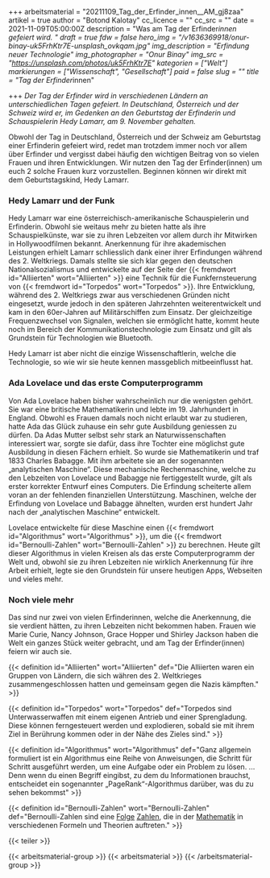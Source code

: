 +++
arbeitsmaterial = "20211109_Tag_der_Erfinder_innen__AM_gj8zaa"
artikel = true
author = "Botond Kalotay"
cc_licence = ""
cc_src = ""
date = 2021-11-09T05:00:00Z
description = "Was am Tag der Erfinder*innen gefeiert wird. "
draft = true
fdw = false
hero_img = "/v1636369918/onur-binay-uk5FrhKtr7E-unsplash_ovkqam.jpg"
img_description = "Erfindung neuer Technologie"
img_photographer = "Onur Binay"
img_src = "https://unsplash.com/photos/uk5FrhKtr7E"
kategorien = ["Welt"]
markierungen = ["Wissenschaft", "Gesellschaft"]
paid = false
slug = ""
title = "Tag der Erfinder*innen"

+++
_Der Tag der Erfinder wird in verschiedenen Ländern an unterschiedlichen Tagen gefeiert. In Deutschland, Österreich und der Schweiz wird er, im Gedenken an den Geburtstag der Erfinderin und Schauspielerin Hedy Lamarr, am 9. November gehalten._

Obwohl der Tag in Deutschland, Österreich und der Schweiz am Geburtstag einer Erfinderin gefeiert wird, redet man trotzdem immer noch vor allem über Erfinder und vergisst dabei häufig den wichtigen Beitrag von so vielen Frauen und ihren Entwicklungen. Wir nutzen den Tag der Erfinder(innen) um euch 2 solche Frauen kurz vorzustellen. Beginnen können wir direkt mit dem Geburtstagskind, Hedy Lamarr.

### Hedy Lamarr und der Funk

Hedy Lamarr war eine österreichisch-amerikanische Schauspielerin und Erfinderin. Obwohl sie weitaus mehr zu bieten hatte als ihre Schauspielkünste, war sie zu ihren Lebzeiten vor allem durch ihr Mitwirken in Hollywoodfilmen bekannt. Anerkennung für ihre akademischen Leistungen erhielt Lamarr schliesslich dank einer ihrer Erfindungen während des 2. Weltkriegs. Damals stellte sie sich klar gegen den deutschen Nationalsozialismus und entwickelte auf der Seite der {{< fremdwort id="Alliierten" wort="Alliierten" >}} eine Technik für die Funkfernsteuerung von {{< fremdwort id="Torpedos" wort="Torpedos" >}}. Ihre Entwicklung, während des 2. Weltkriegs zwar aus verschiedenen Gründen nicht eingesetzt, wurde jedoch in den späteren Jahrzehnten weiterentwickelt und kam in den 60er-Jahren auf Militärschiffen zum Einsatz. Der gleichzeitige Frequenzwechsel von Signalen, welchen sie ermöglicht hatte, kommt heute noch im Bereich der Kommunikationstechnologie zum Einsatz und gilt als Grundstein für Technologien wie Bluetooth.

Hedy Lamarr ist aber nicht die einzige Wissenschaftlerin, welche die Technologie, so wie wir sie heute kennen massgeblich mitbeeinflusst hat.

### Ada Lovelace und das erste Computerprogramm

Von Ada Lovelace haben bisher wahrscheinlich nur die wenigsten gehört. Sie war eine britische Mathematikerin und lebte im 19. Jahrhundert in England. Obwohl es Frauen damals noch nicht erlaubt war zu studieren, hatte Ada das Glück zuhause ein sehr gute Ausbildung geniessen zu dürfen. Da Adas Mutter selbst sehr stark an Naturwissenschaften interessiert war, sorgte sie dafür, dass ihre Tochter eine möglichst gute Ausbildung in diesen Fächern erhielt. So wurde sie Mathematikerin und traf 1833 Charles Babagge. Mit ihm arbeitete sie an der sogenannten „analytischen Maschine“. Diese mechanische Rechenmaschine, welche zu den Lebzeiten von Lovelace und Babagge nie fertiggestellt wurde, gilt als erster korrekter Entwurf eines Computers. Die Erfindung scheiterte allem voran an der fehlenden finanziellen Unterstützung. Maschinen, welche der Erfindung von Lovelace und Babagge ähnelten, wurden erst hundert Jahr nach der „analytischen Maschine“ entwickelt.

Lovelace entwickelte für diese Maschine einen {{< fremdwort id="Algorithmus" wort="Algorithmus" >}}, um die {{< fremdwort id="Bernoulli-Zahlen" wort="Bernoulli-Zahlen" >}} zu berechnen. Heute gilt dieser Algorithmus in vielen Kreisen als das erste Computerprogramm der Welt und, obwohl sie zu ihren Lebzeiten nie wirklich Anerkennung für ihre Arbeit erhielt, legte sie den Grundstein für unsere heutigen Apps, Webseiten und vieles mehr.

### Noch viele mehr

Das sind nur zwei von vielen Erfinderinnen, welche die Anerkennung, die sie verdient hätten, zu ihren Lebzeiten nicht bekommen haben. Frauen wie Marie Curie, Nancy Johnson, Grace Hopper und Shirley Jackson haben die Welt ein ganzes Stück weiter gebracht, und am Tag der Erfinder(innen) feiern wir auch sie.

{{< definition id="Alliierten" wort="Alliierten" def="Die Alliierten waren ein Gruppen von Ländern, die sich währen des 2. Weltkrieges zusammengeschlossen hatten und gemeinsam gegen die Nazis kämpften." >}}

{{< definition id="Torpedos" wort="Torpedos" def="Torpedos sind Unterwasserwaffen mit einem eigenen Antrieb und einer Sprengladung. Diese können ferngesteuert werden und explodieren, sobald sie mit ihrem Ziel in Berührung kommen oder in der Nähe des Zieles sind." >}}

{{< definition id="Algorithmus" wort="Algorithmus" def="Ganz allgemein formuliert ist ein Algorithmus eine Reihe von Anweisungen, die Schritt für Schritt ausgeführt werden, um eine Aufgabe oder ein Problem zu lösen. ... Denn wenn du einen Begriff eingibst, zu dem du Informationen brauchst, entscheidet ein sogenannter „PageRank“-Algorithmus darüber, was du zu sehen bekommst" >}}

{{< definition id="Bernoulli-Zahlen" wort="Bernoulli-Zahlen" def="Bernoulli-Zahlen sind eine [Folge](https://de.wikipedia.org/wiki/Folge_(Mathematik) "Folge (Mathematik)") [Zahlen](https://de.wikipedia.org/wiki/Rationale_Zahlen "Rationale Zahlen"), die in der [Mathematik](https://de.wikipedia.org/wiki/Mathematik "Mathematik") in verschiedenen Formeln und Theorien auftreten." >}}

{{< teiler >}}

{{< arbeitsmaterial-group >}}
{{< arbeitsmaterial >}}
{{< /arbeitsmaterial-group >}}